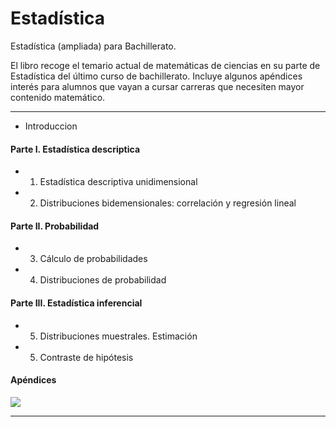 # Estadística
Estadística (ampliada) para Bachillerato.


El libro recoge el temario actual de matemáticas de ciencias en su parte de Estadística del último curso de bachillerato. 
Incluye algunos apéndices interés para alumnos que vayan a cursar carreras que necesiten mayor contenido matemático.

__________________

- Introduccion
#### Parte I. Estadística descriptica
- 1. Estadística descriptiva unidimensional
- 2. Distribuciones bidemensionales: correlación y regresión lineal
#### Parte II. Probabilidad
- 3. Cálculo de probabilidades
- 4. Distribuciones de probabilidad
#### Parte III. Estadística inferencial
- 5. Distribuciones muestrales. Estimación
- 5. Contraste de hipótesis
#### Apéndices

![](https://github.com/igvaori/estadistica/blob/master/IMPRENTA/muestra.jpg)

__________________
